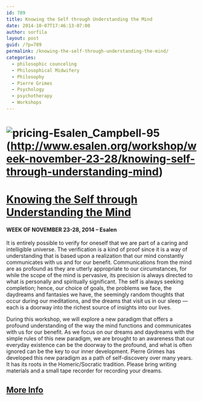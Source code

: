 ```yaml
---
id: 789
title: Knowing the Self through Understanding the Mind
date: 2014-10-07T17:46:13-07:00
author: sorfila
layout: post
guid: /?p=789
permalink: /knowing-the-self-through-understanding-the-mind/
categories:
  - philosophic counceling
  - Philosophical Midwifery
  - Philosophy
  - Pierre Grimes
  - Psychology
  - psychotherapy
  - Workshops
---
```

# <img class="alignnone size-large wp-image-787" src="/assets/images/wp-content/uploads/2013/02/pricing-Esalen_Campbell-95-940x626.jpg" alt="pricing-Esalen_Campbell-95" width="850" height="566" srcset="/assets/images/wp-content/uploads/2013/02/pricing-Esalen_Campbell-95-940x626.jpg 940w, /assets/images/wp-content/uploads/2013/02/pricing-Esalen_Campbell-95-450x300.jpg 450w, /assets/images/wp-content/uploads/2013/02/pricing-Esalen_Campbell-95.jpg 1500w" sizes="(max-width: 850px) 100vw, 850px" />(http://www.esalen.org/workshop/week-november-23-28/knowing-self-through-understanding-mind)

# <a href="http://www.esalen.org/workshop/week-november-23-28/knowing-self-through-understanding-mind" target="_blank">Knowing the Self through Understanding the Mind</a>

#### WEEK OF NOVEMBER 23-28, 2014 &#8211; Esalen

It is entirely possible to verify for oneself that we are part of a caring and intelligible universe. The verification is a kind of proof since it is a way of understanding that is based upon a realization that our mind constantly communicates with us and for our benefit. Communications from the mind are as profound as they are utterly appropriate to our circumstances, for while the scope of the mind is pervasive, its precision is always directed to what is personally and spiritually significant. The self is always seeking completion; hence, our choice of goals, the problems we face, the daydreams and fantasies we have, the seemingly random thoughts that occur during our meditations, and the dreams that visit us in our sleep — each is a doorway into the richest source of insights into our lives.

During this workshop, we will explore a new paradigm that offers a profound understanding of the way the mind functions and communicates with us for our benefit. As we focus on our dreams and daydreams with the simple rules of this new paradigm, we are brought to an awareness that our everyday existence can be the doorway to the profound, and what is often ignored can be the key to our inner development. Pierre Grimes has developed this new paradigm as a path of self-discovery over many years. It has its roots in the Homeric/Socratic tradition. Please bring writing materials and a small tape recorder for recording your dreams.

## <a title="Link to Esalen" href="http://www.esalen.org/workshop/week-november-23-28/knowing-self-through-understanding-mind" target="_blank">More Info</a>
